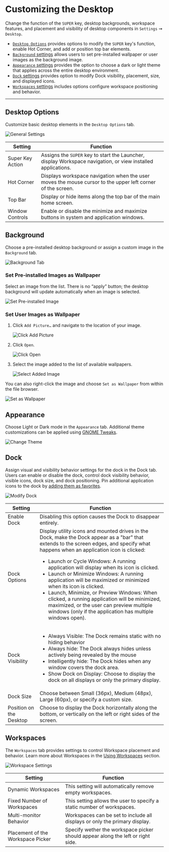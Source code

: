 # Customizing the Desktop

Change the function of the `SUPER` key, desktop backgrounds, workspace features, and placement and visibility of desktop components in `Settings` ➞ `Desktop`.

- [`Desktop Options`](/customize-pop/customize-desktop.md#desktop-options) provides options to modify the `SUPER` key's function, enable Hot Corner, and add or position top bar elements.
- [`Background` settings](/customize-pop/customize-desktop.md#background) allows users to set pre-installed wallpaper or user images as the background image.
- [`Appearance` settings](/customize-pop/customize-desktop.md#appearance) provides the option to choose a dark or light theme that applies across the entire desktop environment.
- [`Dock` settings](/customize-pop/customize-desktop.md#dock) provides option to modify Dock visibility, placement, size, and displayed icons.
- [`Workspaces` settings](/customize-pop/customize-desktop.md#workspaces) includes options configure workspace positioning and behavior.

---

## Desktop Options

Customize basic desktop elements in the `Desktop Options` tab.

![General Settings](/images/customize-desktop/general-settings.png)

| Setting | Function |
|----------|----------|
| Super Key Action | Assigns the `SUPER` key to start the Launcher, display Workspace navigation, or view installed applications. |
| Hot Corner | Displays workspace navigation when the user moves the mouse cursor to the upper left corner of the screen. |
| Top Bar | Display or hide items along the top bar of the main home screen. |
| Window Controls | Enable or disable the minimize and maximize buttons in system and application windows. |

## Background

Choose a pre-installed desktop background or assign a custom image in the `Background` tab.

![Background Tab](/images/customize-desktop/background-tab.png)

### Set Pre-installed Images as Wallpaper

Select an image from the list. There is no “apply” button; the desktop background will update automatically when an image is selected.

![Set Pre-installed Image](/images/customize-desktop/set-preinstalled-image.png)

### Set User Images as Wallpaper

1. Click `Add Picture…` and navigate to the location of your image.

    ![Click Add Picture](/images/customize-desktop/click-add-picture.png)

2. Click `Open`.

    ![Click Open](/images/customize-desktop/click-open.png)

3. Select the image added to the list of available wallpapers.

    ![Select Added Image](/images/customize-desktop/select-added-image.png)

You can also right-click the image and choose `Set as Wallpaper` from within the file browser.

![Set as Wallpaper](/images/customize-desktop/set-as-wallpaper.png)

## Appearance

Choose Light or Dark mode in the `Appearance` tab. Additional theme customizations can be applied using [GNOME Tweaks](gnome-tweaks-extensions.md).

![Change Theme](/images/customize-desktop/change-theme.png)

## Dock

Assign visual and visibility behavior settings for the dock in the Dock tab. Users can enable or disable the dock, control dock visibility behavior, visible icons, dock size, and dock positioning. Pin additional application icons to the dock by [adding them as favorites](/navigate-pop/launching-applications.md#the-dock).

![Modify Dock](/images/customize-desktop/customize-dock.png)

| Setting | Function |
|----------|----------|
| Enable Dock | Disabling this option causes the Dock to disappear entirely. |
| Dock Options | Display utility icons and mounted drives in the Dock, make the Dock appear as a "bar" that extends to the screen edges, and specify what happens when an application icon is clicked: <ul><li>Launch or Cycle Windows: A running application will display when its icon is clicked.</li><li>Launch or Minimize Windows: A running application will be maximized or minimized when its icon is clicked.</li><li>Launch, Minimize, or Preview Windows: When clicked, a running application will be minimized, maximized, or the user can preview multiple windows (only if the application has multiple windows open).  |
| Dock Visibility | <ul><li>Always Visible: The Dock remains static with no hiding behavior</li><li>Always hide: The Dock always hides unless actively being revealed by the mouse</li><li>Intelligently hide: The Dock hides when any window covers the dock area.</li><li>Show Dock on Display: Choose to display the dock on all displays or only the primary display.|
| Dock Size | Choose between Small (36px), Medium (48px), Large (60px), or specify a custom size.|
| Position on the Desktop | Choose to display the Dock horizontally along the bottom, or vertically on the left or right sides of the screen. |

## Workspaces

The `Workspaces` tab provides settings to control Workspace placement and behavior. Learn more about Workspaces in the [Using Workspaces](/navigate-pop/using-workspaces.md) section.

![Workspace Settings](/images/customize-desktop/workspace-settings.png)

| Setting | Function |
|---------|----------|
| Dynamic Workspaces | This setting will automatically remove empty workspaces. |
| Fixed Number of Workspaces | This setting allows the user to specify a static number of workspaces. |
| Multi-monitor Behavior | Workspaces can be set to include all displays or only the primary display. |
| Placement of the Workspace Picker | Specify wether the workspace picker should appear along the left or right side. |
